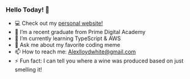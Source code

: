### Hello Today! 👋 

- 💻 Check out my [personal website!](https://www.alexlloydwhite.com)
- 🔭 I’m a recent graduate from Prime Digital Academy
- 🌱 I’m currently learning TypeScript & AWS
- 💬 Ask me about my favorite coding meme
- 📫 How to reach me: Alexlloydwhite@gmail.com
- ⚡ Fun fact: I can tell you where a wine was produced based on just smelling it!
